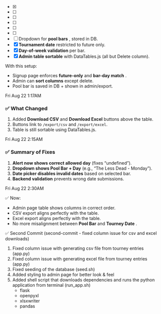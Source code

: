 * [X]
* [ ]
* [ ]
* [ ]
* [ ]
* [ ]
* [ ] Dropdown for  **pool bars** , stored in DB.
* [X] **Tournament date** restricted to future only.
* [X] **Day-of-week validation** per bar.
* [X] **Admin table sortable** with DataTables.js (all but Delete column).

 With this setup:

* Signup page enforces **future-only** and  **bar-day match** .
* Admin can **sort columns** except delete.
* Pool bar is saved in DB + shown in admin/export.

Fri Aug 22 1:17AM

### ✅ What Changed

1. Added **Download CSV** and **Download Excel** buttons above the table.
2. Buttons link to `/export/csv` and `/export/excel`.
3. Table is still sortable using DataTables.js.

Fri Aug 22 2:15AM

### ✅ Summary of Fixes

1. **Alert now shows correct allowed day** (fixes “undefined”).
2. **Dropdown shows Pool Bar + Day** (e.g., “The Less Dead - Monday”).
3. **Date picker disables invalid dates** based on selected bar.
4. **Backend validation** prevents wrong date submissions.

Fri Aug 22 2:30AM

✅ Now:

* Admin page table shows columns in correct order.
* CSV export aligns perfectly with the table.
* Excel export aligns perfectly with the table.
* No more misalignment between **Pool Bar** and  **Tourney Date** .

✅ Second Commit (second-commit - fixed column issue for csv and excel downloads)

1. Fixed column issue with generating csv file from tourney entries (app.py)
2. Fixed column issue with generating excel file from tourney entries (app.py)
3. Fixed seeding of the database (seed.sh)
4. Added styling to admin page for better look & feel
5. Added shell script that downloads dependencies and runs the python application from terminal (run_app.sh)
   - flask
   - openpyxl
   - xlsxwriter
   - pandas
